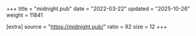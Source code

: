 +++
title = "midnight.pub"
date = "2022-03-22"
updated = "2025-10-26"
weight = 11841

[extra]
source = "https://midnight.pub/"
ratio = 92
size = 12
+++
